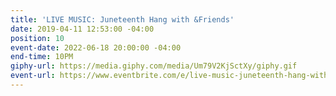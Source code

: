 ```yaml
---
title: 'LIVE MUSIC: Juneteenth Hang with &Friends'
date: 2019-04-11 12:53:00 -04:00
position: 10
event-date: 2022-06-18 20:00:00 -04:00
end-time: 10PM
giphy-url: https://media.giphy.com/media/Um79V2KjSctXy/giphy.gif
event-url: https://www.eventbrite.com/e/live-music-juneteenth-hang-with-friends-tickets-344234543787
---
```


